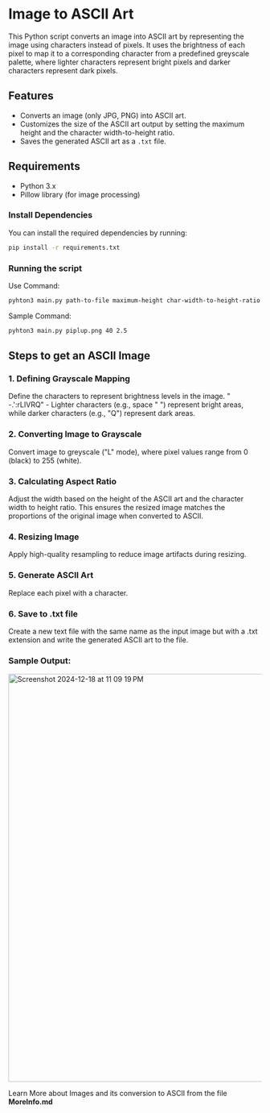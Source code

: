# Image to ASCII Art

This Python script converts an image into ASCII art by representing the image using characters instead of pixels. It uses the brightness of each pixel to map it to a corresponding character from a predefined greyscale palette, where lighter characters represent bright pixels and darker characters represent dark pixels.

## Features

- Converts an image (only JPG, PNG) into ASCII art.
- Customizes the size of the ASCII art output by setting the maximum height and the character width-to-height ratio.
- Saves the generated ASCII art as a `.txt` file.

## Requirements

- Python 3.x
- Pillow library (for image processing)

### Install Dependencies

You can install the required dependencies by running:

```bash
pip install -r requirements.txt
```

### Running the script

Use Command:

```bash
pyhton3 main.py path-to-file maximum-height char-width-to-height-ratio
```

Sample Command:

```bash
pyhton3 main.py piplup.png 40 2.5
```

## Steps to get an ASCII Image

### 1. Defining Grayscale Mapping
Define the characters to represent brightness levels in the image. " -.':rLIVRQ" - Lighter characters (e.g., space " ") represent bright areas, while darker characters (e.g., "Q") represent dark areas.

### 2. Converting Image to Grayscale
Convert image to greyscale ("L" mode), where pixel values range from 0 (black) to 255 (white).

### 3. Calculating Aspect Ratio
Adjust the width based on the height of the ASCII art and the character width to height ratio. This ensures the resized image matches the proportions of the original image when converted to ASCII.

### 4. Resizing Image
Apply high-quality resampling to reduce image artifacts during resizing.

### 5. Generate ASCII Art
Replace each pixel with a character.

### 6. Save to .txt file
Create a new text file with the same name as the input image but with a .txt extension and write the generated ASCII art to the file.

### Sample Output:

<img width="810" alt="Screenshot 2024-12-18 at 11 09 19 PM" src="https://github.com/user-attachments/assets/c1f10d8e-d6d4-4d1b-8a9e-28b58875ab6d" />

Learn More about Images and its conversion to ASCII from the file **MoreInfo.md**
